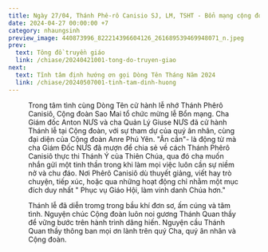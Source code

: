 ```yaml
---
title: Ngày 27/04, Thánh Phê-rô Canisio SJ, LM, TSHT - Bổn mạng cộng đoàn Sao Mai
date: 2024-04-27 00:00:00 +7
category: nhaungsinh
preview_image: 440873996_822214396604126_261689539469948071_n.jpeg
prev:
  text: Tông đồ truyền giáo
  link: /chiase/20240421001-tong-do-truyen-giao
next:
  text: Tĩnh tâm định hướng ơn gọi Dòng Tên Tháng Năm 2024
  link: /chiase/20240507001-tinh-tam-dinh-huong
---
```


<script setup>
import saomai from "/images/chiase/440873996_822214396604126_261689539469948071_n.jpeg?w=900";
</script>

<Figure 
    :src=saomai
    caption="Cộng đoàn Sao Mai."
/>

Trong tâm tình cùng Dòng Tên cử hành lễ nhớ Thánh Phêrô Canisiô, Cộng đoàn Sao Mai tổ chức mừng lễ Bổn mạng. Cha Giám đốc Anton NƯS và cha Quản Lý Giuse NƯS đã cử hành Thánh lễ tại Cộng đoàn, với sự tham dự của quý ân nhân, cùng đại diện của Cộng đoàn Anre Phú Yên. "Ân cần"- là động từ mà cha Giám Đốc NƯS đã mượn để chia sẻ về cách Thánh Phêrô Canisiô thực thi Thánh Ý của Thiên Chúa, qua đó cha muốn nhắn gửi một tinh thần trong khi làm mọi việc luôn cần sự niềm nở và chu đáo. Nơi Phêrô Canisiô dù thuyết giảng, viết hay trò chuyện, tiếp xúc, hoặc qua những hoạt động chỉ nhằm một mục đích duy nhất " Phục vụ Giáo Hội, làm vinh danh Chúa hơn."
 
Thánh lễ đã diễn tromg trong bầu khí đơn sơ, ấm cúng và tâm tình. Nguyện chúc Cộng đoàn luôn noi gương Thánh Quan thầy để vững bước trên hành trình dâng hiến. Nguyện cầu Thánh Quan thầy thông ban mọi ơn lành trên quý Cha, quý ân nhân và Cộng đoàn.